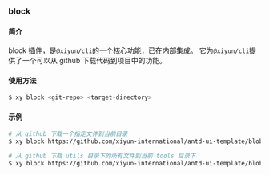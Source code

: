 ### block

#### 简介
block 插件，是`@xiyun/cli`的一个核心功能，已在内部集成。
它为`@xiyun/cli`提供了一个可以从 github 下载代码到项目中的功能。

#### 使用方法

```bash
$ xy block <git-repo> <target-directory>
```

#### 示例

```bash
# 从 github 下载一个指定文件到当前目录
$ xy block https://github.com/xiyun-international/antd-ui-template/blob/master/src/utils/http.js

# 从 github 下载 utils 目录下的所有文件到当前 tools 目录下
$ xy block https://github.com/xiyun-international/antd-ui-template/blob/master/src/utils ./tools
```
